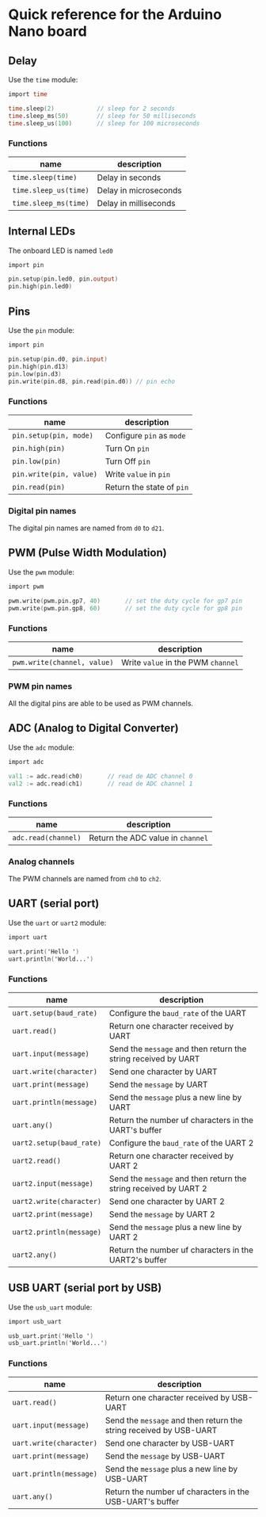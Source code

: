 # Quick reference for the Arduino Nano board


## Delay
Use the `time` module:

```v
import time

time.sleep(2)            // sleep for 2 seconds
time.sleep_ms(50)        // sleep for 50 milliseconds
time.sleep_us(100)       // sleep for 100 microseconds
```

### Functions
| name                  | description           |
| --------------------- | --------------------- |
| `time.sleep(time)`    | Delay in seconds      |
| `time.sleep_us(time)` | Delay in microseconds |
| `time.sleep_ms(time)` | Delay in milliseconds |


## Internal LEDs
The onboard LED is named `led0` 

```v
import pin

pin.setup(pin.led0, pin.output)
pin.high(pin.led0)
```


## Pins
Use the `pin` module:

```v
import pin

pin.setup(pin.d0, pin.input)
pin.high(pin.d13)
pin.low(pin.d3)
pin.write(pin.d8, pin.read(pin.d0)) // pin echo
```

### Functions
| name                    | description               |
| ----------------------- | ------------------------- |
| `pin.setup(pin, mode)`  | Configure `pin` as `mode` |
| `pin.high(pin)`         | Turn On `pin`             |
| `pin.low(pin)`          | Turn Off `pin`            |
| `pin.write(pin, value)` | Write `value` in `pin`    |
| `pin.read(pin)`         | Return the state of `pin` |


### Digital pin names
The digital pin names are named from `d0` to `d21`.

 
## PWM (Pulse Width Modulation)
Use the `pwm` module:

```v
import pwm

pwm.write(pwm.pin.gp7, 40)       // set the duty cycle for gp7 pin
pwm.write(pwm.pin.gp8, 60)       // set the duty cycle for gp8 pin
```

### Functions
| name                        | description                        |
| --------------------------- | ---------------------------------- |
| `pwm.write(channel, value)` | Write `value` in the PWM `channel` |

### PWM pin names
All the digital pins are able to be used as PWM channels.


## ADC (Analog to Digital Converter)
Use the `adc` module:

```v
import adc

val1 := adc.read(ch0)       // read de ADC channel 0
val2 := adc.read(ch1)       // read de ADC channel 1
```

### Functions
| name                | description                       |
| ------------------- | --------------------------------- |
| `adc.read(channel)` | Return the ADC value in `channel` |

### Analog channels
The PWM channels are named from `ch0` to `ch2`.


## UART (serial port)
Use the `uart` or `uart2` module:

```v
import uart

uart.print('Hello ')
uart.println('World...')
```

### Functions
| name                     | description                                                      |
| ------------------------ | ---------------------------------------------------------------- |
| `uart.setup(baud_rate)`  | Configure the `baud_rate` of the UART                            |
| `uart.read()`            | Return one character received by UART                            |
| `uart.input(message)`    | Send the `message` and then return the string received by UART   |
| `uart.write(character)`  | Send one character by UART                                       |
| `uart.print(message)`    | Send the `message` by UART                                       |
| `uart.println(message)`  | Send the `message` plus a new line by UART                       |
| `uart.any()`             | Return the number uf characters in the UART's buffer             |
| `uart2.setup(baud_rate)` | Configure the `baud_rate` of the UART 2                          |
| `uart2.read()`           | Return one character received by UART 2                          |
| `uart2.input(message)`   | Send the `message` and then return the string received by UART 2 |
| `uart2.write(character)` | Send one character by UART 2                                     |
| `uart2.print(message)`   | Send the `message` by UART 2                                     |
| `uart2.println(message)` | Send the `message` plus a new line by UART 2                     |
| `uart2.any()`            | Return the number uf characters in the UART2's buffer            |


## USB UART (serial port by USB)
Use the `usb_uart` module:

```v
import usb_uart

usb_uart.print('Hello ')
usb_uart.println('World...')
```

### Functions
| name                    | description                                                        |
| ----------------------- | ------------------------------------------------------------------ |
| `uart.read()`           | Return one character received by USB-UART                          |
| `uart.input(message)`   | Send the `message` and then return the string received by USB-UART |
| `uart.write(character)` | Send one character by USB-UART                                     |
| `uart.print(message)`   | Send the `message` by USB-UART                                     |
| `uart.println(message)` | Send the `message` plus a new line by USB-UART                     |
| `uart.any()`            | Return the number uf characters in the USB-UART's buffer           |

